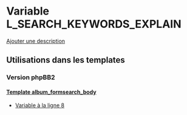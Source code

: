 # Variable L_SEARCH_KEYWORDS_EXPLAIN
[Ajouter une description](https://fa-tvars.appspot.com/var/L_SEARCH_KEYWORDS_EXPLAIN)

## Utilisations dans les templates

### Version phpBB2

#### [Template album_formsearch_body](subsilver/album_formsearch_body.md)
* [Variable &agrave; la ligne 8](../subsilver/album_formsearch_body.tpl#L8)